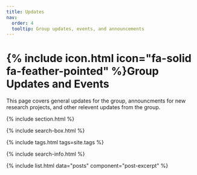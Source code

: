 ```yaml
---
title: Updates
nav:
  order: 4
  tooltip: Group updates, events, and announcements
---
```


# {% include icon.html icon="fa-solid fa-feather-pointed" %}Group Updates and Events

This page covers general updates for the group, announcments for new research projects, and other relevent updates from the group.

{% include section.html %}

{% include search-box.html %}

{% include tags.html tags=site.tags %}

{% include search-info.html %}

{% include list.html data="posts" component="post-excerpt" %}
